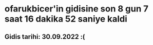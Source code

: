 # ofarukbicer'in gidisine son 8 gun 7 saat 16 dakika 52 saniye kaldi

## Gidis tarihi: 30.09.2022 :(